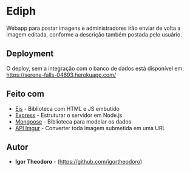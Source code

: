 # Ediph

Webapp para postar imagens e administradores irão enviar de volta a imagem editada, conforme a descrição também postada pelo usuário.

## Deployment

O deploy, sem a integração com o banco de dados está disponível em: https://serene-falls-04693.herokuapp.com/

## Feito com

* [Ejs](https://www.npmjs.com/package/ejs) - Biblioteca com HTML e JS embutido
* [Express](https://expressjs.com/pt-br/) - Estruturar o servidor em Node.js
* [Mongoose](https://www.npmjs.com/package/mongoose) - Biblioteca para modelar os dados
* [API Imgur](https://api.imgur.com/) - Converter toda imagem submetida em uma URL

## Autor

* **Igor Theodoro** - (https://github.com/igortheodoro)

